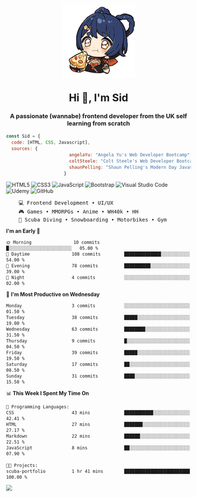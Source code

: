 <p align="center">
<img align="center" src="imgs/HuTaoPizza.gif" alt="Logo">
</p>
<h1 align="center">Hi 👋, I'm Sid</h1>
<h3 align="center">A passionate (wannabe) frontend developer from the UK self learning from scratch</h3>


```javascript
const Sid = {
  code: [HTML, CSS, Javascript],
  sources: {
                        angelaYu: "Angela Yu's Web Developer Bootcamp",
                        coltSteele: "Colt Steele's Web Developer Bootcamp",
                        shaunPelling: "Shaun Pelling's Modern Day Javascript"
                      }
```

![HTML5](https://img.shields.io/badge/html5-%23E34F26.svg?style=for-the-badge&logo=html5&logoColor=white)
![CSS3](https://img.shields.io/badge/css3-%231572B6.svg?style=for-the-badge&logo=css3&logoColor=white)
![JavaScript](https://img.shields.io/badge/javascript-%23323330.svg?style=for-the-badge&logo=javascript&logoColor=%23F7DF1E)
![Bootstrap](https://img.shields.io/badge/bootstrap-%238511FA.svg?style=for-the-badge&logo=bootstrap&logoColor=white)
![Visual Studio Code](https://img.shields.io/badge/Visual%20Studio%20Code-0078d7.svg?style=for-the-badge&logo=visual-studio-code&logoColor=white)
![Udemy](https://img.shields.io/badge/Udemy-A435F0?style=for-the-badge&logo=Udemy&logoColor=white)
![GitHub](https://img.shields.io/badge/github-%23121011.svg?style=for-the-badge&logo=github&logoColor=white)

<pre>
    💻 Frontend Development • UI/UX 
    🎮 Games • MMORPGs • Anime • WH40k • HH 
    💪 Scuba Diving • Snowboarding • Motorbikes • Gym
</pre>

<!--START_SECTION:waka-->
**I'm an Early 🐤** 

```text
🌞 Morning                10 commits          █░░░░░░░░░░░░░░░░░░░░░░░░   05.00 % 
🌆 Daytime                108 commits         ██████████████░░░░░░░░░░░   54.00 % 
🌃 Evening                78 commits          ██████████░░░░░░░░░░░░░░░   39.00 % 
🌙 Night                  4 commits           ░░░░░░░░░░░░░░░░░░░░░░░░░   02.00 % 
```
📅 **I'm Most Productive on Wednesday** 

```text
Monday                   3 commits           ░░░░░░░░░░░░░░░░░░░░░░░░░   01.50 % 
Tuesday                  38 commits          █████░░░░░░░░░░░░░░░░░░░░   19.00 % 
Wednesday                63 commits          ████████░░░░░░░░░░░░░░░░░   31.50 % 
Thursday                 9 commits           █░░░░░░░░░░░░░░░░░░░░░░░░   04.50 % 
Friday                   39 commits          █████░░░░░░░░░░░░░░░░░░░░   19.50 % 
Saturday                 17 commits          ██░░░░░░░░░░░░░░░░░░░░░░░   08.50 % 
Sunday                   31 commits          ████░░░░░░░░░░░░░░░░░░░░░   15.50 % 
```


📊 **This Week I Spent My Time On** 

```text
💬 Programming Languages: 
CSS                      43 mins             ███████████░░░░░░░░░░░░░░   42.41 % 
HTML                     27 mins             ███████░░░░░░░░░░░░░░░░░░   27.17 % 
Markdown                 22 mins             ██████░░░░░░░░░░░░░░░░░░░   22.51 % 
JavaScript               8 mins              ██░░░░░░░░░░░░░░░░░░░░░░░   07.90 % 

🐱‍💻 Projects: 
scuba-portfolio          1 hr 41 mins        █████████████████████████   100.00 % 
```


<!--END_SECTION:waka-->

<a href="">![](https://komarev.com/ghpvc/?username=sedaryildirim&style=for-the-badge)</a>
